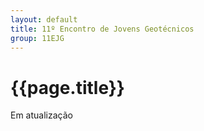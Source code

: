 ```yaml
---
layout: default
title: 11º Encontro de Jovens Geotécnicos 
group: 11EJG
---
```


# {{page.title}}

Em atualização